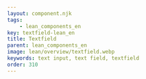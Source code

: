 ```yaml
---
layout: component.njk
tags: 
    - lean_components_en
key: textfield-lean_en
title: Textfield
parent: lean_components_en
image: lean/overview/textfield.webp
keywords: text input, text field, textfield
order: 310
---
```

